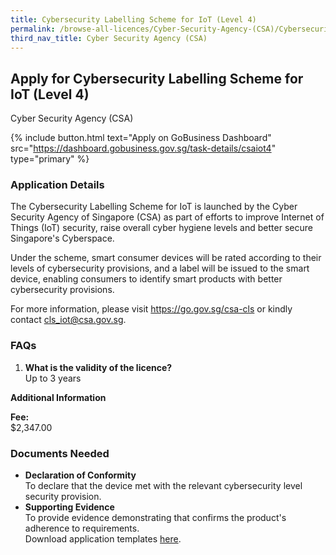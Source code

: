```yaml
---
title: Cybersecurity Labelling Scheme for IoT (Level 4)
permalink: /browse-all-licences/Cyber-Security-Agency-(CSA)/Cybersecurity-Labelling-Scheme-for-IoT-(Level-4)
third_nav_title: Cyber Security Agency (CSA)
---
```


## Apply for Cybersecurity Labelling Scheme for IoT (Level 4)

Cyber Security Agency (CSA)

{% include button.html text="Apply on GoBusiness Dashboard" src="https://dashboard.gobusiness.gov.sg/task-details/csaiot4" type="primary" %}

<H3>Application Details</H3>

<p>The Cybersecurity Labelling Scheme for IoT is launched by the Cyber Security Agency of Singapore (CSA) as part of efforts to improve Internet of Things (IoT) security, raise overall cyber hygiene levels and better secure Singapore's Cyberspace.</p>
<p>Under the scheme, smart consumer devices will be rated according to their levels of cybersecurity provisions, and a label will be issued to the smart device, enabling consumers to identify smart products with better cybersecurity provisions.</p>
<p>For more information, please visit <a href="https://go.gov.sg/csa-cls" target="_blank" rel="noopener noreferrer">https://go.gov.sg/csa-cls</a> or kindly contact <a href="mailto:cls_iot@csa.gov.sg">cls_iot@csa.gov.sg</a>.</p>

<h3>FAQs</h3>
<ol>
    <li><strong>What is the validity of the licence?</strong>
    <br>Up to 3 years</li>
</ol>

<strong>Additional Information</strong>

<p><strong>Fee:</strong>
<br>$2,347.00</p>

<H3>Documents Needed</H3>

<ul>
    <li><strong>Declaration of Conformity</strong>
    <br>To declare that the device met with the relevant cybersecurity level security provision.</li>
    <li><strong>Supporting Evidence</strong>
    <br>To provide evidence demonstrating that confirms the product's adherence to requirements.
    <br>Download application templates <a href="https://www.csa.gov.sg/our-programmes/certification-and-labelling-schemes/cybersecurity-labelling-scheme/publications/" target="_blank" rel="noopener noreferrer">here</a>.</li>
</ul>
